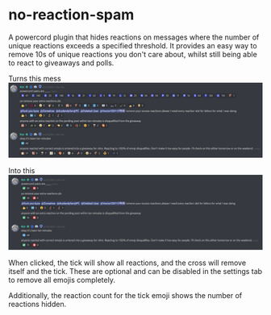 # no-reaction-spam
A powercord plugin that hides reactions on messages where the number of unique reactions exceeds a specified threshold.
It provides an easy way to remove 10s of unique reactions you don't care about, whilst still being able to react to giveaways and polls.

Turns this mess
![chaos](static/chaos.png)

Into this
![non chaos](static/non-chaos.png)

When clicked, the tick will show all reactions, and the cross will remove itself and the tick. These are optional and can be disabled in the settings tab to remove all emojis completely.

Additionally, the reaction count for the tick emoji shows the number of reactions hidden. 